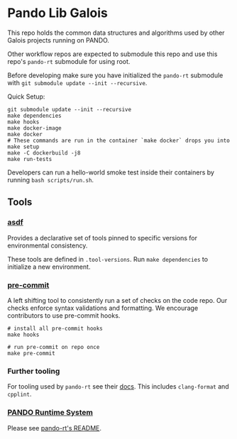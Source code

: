 <!--
  ~ SPDX-License-Identifier: MIT
  ~ Copyright (c) 2023. University of Texas at Austin. All rights reserved.
  -->

# Pando Lib Galois

This repo holds the common data structures and algorithms used by other
Galois projects running on PANDO.

Other workflow repos are expected to submodule this repo and use this
repo's `pando-rt` submodule for using root.

Before developing make sure you have initialized the `pando-rt` submodule
with `git submodule update --init --recursive`.

Quick Setup:

```shell
git submodule update --init --recursive
make dependencies
make hooks
make docker-image
make docker
# These commands are run in the container `make docker` drops you into
make setup
make -C dockerbuild -j8
make run-tests
```

Developers can run a hello-world smoke test inside their containers by running
`bash scripts/run.sh`.

## Tools

### [asdf](https://asdf-vm.com)

Provides a declarative set of tools pinned to
specific versions for environmental consistency.

These tools are defined in `.tool-versions`.
Run `make dependencies` to initialize a new environment.

### [pre-commit](https://pre-commit.com)

A left shifting tool to consistently run a set of checks on the code repo.
Our checks enforce syntax validations and formatting.
We encourage contributors to use pre-commit hooks.

```shell
# install all pre-commit hooks
make hooks

# run pre-commit on repo once
make pre-commit
```

### Further tooling

For tooling used by `pando-rt` see their
[docs](https://github.com/AMDResearch/pando-rt/blob/main/docs/developer.md).
This includes `clang-format` and `cpplint`.

### [PANDO Runtime System](https://amdresearch.github.io/pando-rt)

Please see [pando-rt's README](https://github.com/AMDResearch/pando-rt/blob/main/README.md).
